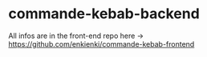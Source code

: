 # commande-kebab-backend

All infos are in the front-end repo here -> https://github.com/enkienki/commande-kebab-frontend
